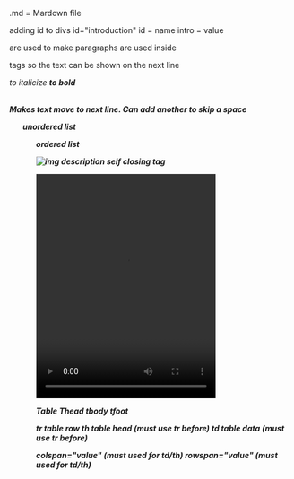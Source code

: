 .md = Mardown file

adding id to divs
id="introduction"      id = name 
                    intro = value

<p> are used to make paragraphs
<span> are used inside <p> tags so the text can be shown on the next line

<em> to italicize
<strong> to bold

<br> Makes text move to next line.
Can add another to skip a space

<ul> unordered list
<ol> ordered list

<img src="lemon.jpeg"  alt="img description"/>  self closing tag

<video src="lemon.mp4" width="320" height="400" controls> controls is for play,pause, ff, rew





Table
Thead
tbody
tfoot

tr table row
th table head   (must use tr before)
td table data   (must use tr before)

colspan="value"     (must used for td/th)
rowspan="value"     (must used for td/th)